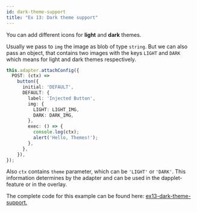 ```yaml
---
id: dark-theme-support
title: "Ex 13: Dark theme support"
---
```


You can add different icons for **light** and **dark** themes.

Usually we pass to `img` the image as blob of type `string`. But we can also pass an object, that contains two images with the keys `LIGHT` and `DARK` which means for light and dark themes respectively.

```typescript
this.adapter.attachConfig({
  POST: (ctx) =>
    button({
      initial: 'DEFAULT',
      DEFAULT: {
        label: 'Injected Button',
        img: {
          LIGHT: LIGHT_IMG,
          DARK: DARK_IMG,
        },
        exec: () => {
          console.log(ctx);
          alert('Hello, Themes!');
        },
      },
    }),
});
```

Also `ctx` contains `theme` parameter, which can be `'LIGHT'` or `'DARK'`. This information determines by the adapter and can be used in the dapplet-feature or in the overlay.

The complete code for this example can be found here: [ex13-dark-theme-support.](https://github.com/dapplets/dapplet-template/tree/ex13-dark-theme-support)
